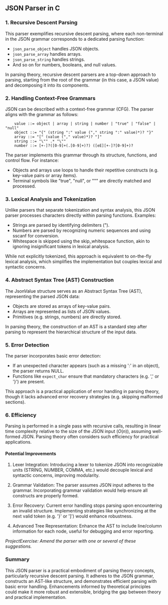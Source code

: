 
## JSON Parser in C

### 1. Recursive Descent Parsing

This parser exemplifies recursive descent parsing, where each non-terminal in the JSON
grammar corresponds to a dedicated parsing function:
- `json_parse_object` handles JSON objects.
- `json_parse_array` handles arrays.
- `json_parse_string` handles strings.
- And so on for numbers, booleans, and null values.

In parsing theory, recursive descent parsers are a top-down approach to parsing, starting
from the root of the grammar (in this case, a JSON value) and decomposing it into its components.


### 2. Handling Context-Free Grammars

JSON can be described with a context-free grammar (CFG). The parser aligns with the grammar as follows:

```ebnf
    value ::= object | array | string | number | "true" | "false" | "null"
    object ::= "{" (string ":" value ("," string ":" value)*)? "}"
    array ::= "[" (value ("," value)*)? "]"
    string ::= "\"" .* "\""
    number ::= [+-]?([0-9]+(.[0-9]+)?) ([eE][+-]?[0-9]+)?
```

The parser implements this grammar through its structure, functions, and control flow. For instance:
- Objects and arrays use loops to handle their repetitive constructs (e.g. key-value pairs or array items).
- Terminal symbols like "true", "null", or "\"" are directly matched and processed.


### 3. Lexical Analysis and Tokenization

Unlike parsers that separate tokenization and syntax analysis, this JSON parser processes characters directly
within parsing functions. Examples:
- Strings are parsed by identifying delimiters (").
- Numbers are parsed by recognizing numeric sequences and using sscanf for conversion.
- Whitespace is skipped using the skip_whitespace function, akin to ignoring insignificant tokens in lexical analysis.

While not explicitly tokenized, this approach is equivalent to on-the-fly lexical analysis, which simplifies
the implementation but couples lexical and syntactic concerns.


### 4. Abstract Syntax Tree (AST) Construction

The JsonValue structure serves as an Abstract Syntax Tree (AST), representing the parsed JSON data:
- Objects are stored as arrays of key-value pairs.
- Arrays are represented as lists of JSON values.
- Primitives (e.g. strings, numbers) are directly stored.

In parsing theory, the construction of an AST is a standard step after parsing to represent the hierarchical
structure of the input data.


### 5. Error Detection

The parser incorporates basic error detection:
- If an unexpected character appears (such as a missing ':' in an object), the parser returns NULL.
- Functions like `expect_char` ensure that mandatory characters (e.g. ',' or '}') are present.

This approach is a practical application of error handling in parsing theory, though it lacks advanced error
recovery strategies (e.g. skipping malformed sections).


### 6. Efficiency

Parsing is performed in a single pass with recursive calls, resulting in linear time complexity relative
to the size of the JSON input ($O(n)$), assuming well-formed JSON. Parsing theory often considers such
efficiency for practical applications.

#### Potential Improvements

1. Lexer Integration:
   Introducing a lexer to tokenize JSON into recognizable units (STRING, NUMBER, COMMA, etc.)
   would decouple lexical and syntactic concerns, improving modularity.

2. Grammar Validation:
   The parser assumes JSON input adheres to the grammar. Incorporating grammar validation would
   help ensure all constructs are properly formed.

3. Error Recovery:
   Current error handling stops parsing upon encountering an invalid structure. Implementing
   strategies like synchronizing at the next valid token (e.g. '}' or ']') would enhance robustness.

4. Advanced Tree Representation:
   Enhance the AST to include line/column information for each node, useful for debugging
   and error reporting.

*ProjectExercise: Amend the parser with one or several of these suggestions.*


### Summary

This JSON parser is a practical embodiment of parsing theory concepts, particularly recursive descent parsing.
It adheres to the JSON grammar, constructs an AST-like structure, and demonstrates efficient parsing with basic
error handling. Enhancements informed by theoretical principles could make it more robust and extensible,
bridging the gap between theory and practical implementation.

